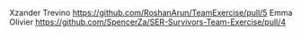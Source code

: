 
Xzander Trevino https://github.com/RoshanArun/TeamExercise/pull/5
Emma Olivier https://github.com/SpencerZa/SER-Survivors-Team-Exercise/pull/4
